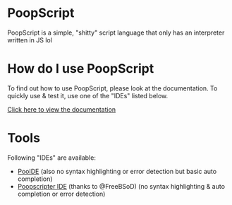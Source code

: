 # PoopScript
PoopScript is a simple, "shitty" script language that only has an interpreter written in JS lol

# How do I use PoopScript
To find out how to use PoopScript, please look at the documentation. To quickly use & test it, use one of the "IDEs" listed below.

[Click here to view the documentation](https://goldenretriveryt.github.io/PoopScript/)

# Tools
Following "IDEs" are available:
* [PooIDE](https://goldenretriveryt.github.io/PoopScript/pooide/) (also no syntax highlighting or error detection but basic auto completion)
* [Poopscripter IDE](https://github.com/FreeBSoD/Poopscripter/) (thanks to @FreeBSoD) (no syntax highlighting & auto completion or error detection)